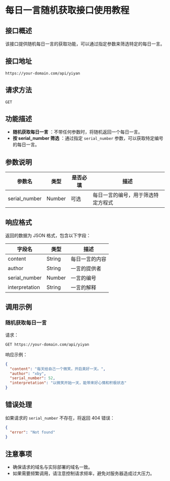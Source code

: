 # 每日一言随机获取接口使用教程

## 接口概述

该接口提供随机每日一言的获取功能，可以通过指定参数来筛选特定的每日一言。

## 接口地址

```
https://your-domain.com/api/yiyan
```

## 请求方法

`GET`

## 功能描述

  * **随机获取每日一言** ：不带任何参数时，将随机返回一个每日一言。
  * **按 serial_number 筛选** ：通过指定 `serial_number` 参数，可以获取特定编号的每日一言。

## 参数说明

参数名 | 类型 | 是否必填 | 描述
---|---|---|---
serial_number | Number | 可选 | 每日一言的编号，用于筛选特定方程式

## 响应格式

返回的数据为 JSON 格式，包含以下字段：

字段名 | 类型 | 描述
---|---|---
content | String | 每日一言的内容
author | String | 一言的提供者
serial_number | Number | 一言的编号
interpretation | String | 一言的解释

## 调用示例

### 随机获取每日一言

请求：

```http
GET https://your-domain.com/api/yiyan
```

响应示例：

```json
{
  "content": "每天给自己一个微笑，开启美好一天。",
  "author": "xby",
  "serial_number": 52,
  "interpretation": "以微笑开始一天，能带来好心情和积极状态"
}
```

## 错误处理

如果请求的 `serial_number` 不存在，将返回 404 错误：

```json
{
  "error": "Not found"
}
```

## 注意事项

  * 确保请求的域名与实际部署的域名一致。
  * 如果需要频繁调用，请注意控制请求频率，避免对服务器造成过大压力。